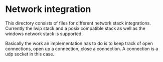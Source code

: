 # Network integration
This directory consists of files for different network stack integrations. Currently
the lwip stack and a posix compatible stack as well as the windows network stack is supported.

Basically the work an implementation has to do is to keep track of open connections,
open up a connection, close a connection. A connection is a udp socket in this case.
